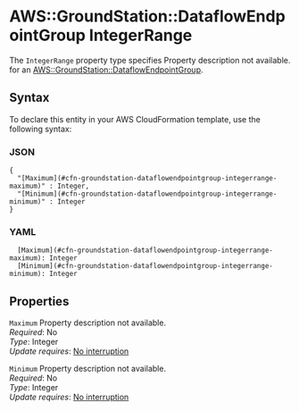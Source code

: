# AWS::GroundStation::DataflowEndpointGroup IntegerRange<a name="aws-properties-groundstation-dataflowendpointgroup-integerrange"></a>

<a name="aws-properties-groundstation-dataflowendpointgroup-integerrange-description"></a>The `IntegerRange` property type specifies Property description not available\. for an [AWS::GroundStation::DataflowEndpointGroup](aws-resource-groundstation-dataflowendpointgroup.md)\.

## Syntax<a name="aws-properties-groundstation-dataflowendpointgroup-integerrange-syntax"></a>

To declare this entity in your AWS CloudFormation template, use the following syntax:

### JSON<a name="aws-properties-groundstation-dataflowendpointgroup-integerrange-syntax.json"></a>

```
{
  "[Maximum](#cfn-groundstation-dataflowendpointgroup-integerrange-maximum)" : Integer,
  "[Minimum](#cfn-groundstation-dataflowendpointgroup-integerrange-minimum)" : Integer
}
```

### YAML<a name="aws-properties-groundstation-dataflowendpointgroup-integerrange-syntax.yaml"></a>

```
  [Maximum](#cfn-groundstation-dataflowendpointgroup-integerrange-maximum): Integer
  [Minimum](#cfn-groundstation-dataflowendpointgroup-integerrange-minimum): Integer
```

## Properties<a name="aws-properties-groundstation-dataflowendpointgroup-integerrange-properties"></a>

`Maximum`  <a name="cfn-groundstation-dataflowendpointgroup-integerrange-maximum"></a>
Property description not available\.  
*Required*: No  
*Type*: Integer  
*Update requires*: [No interruption](https://docs.aws.amazon.com/AWSCloudFormation/latest/UserGuide/using-cfn-updating-stacks-update-behaviors.html#update-no-interrupt)

`Minimum`  <a name="cfn-groundstation-dataflowendpointgroup-integerrange-minimum"></a>
Property description not available\.  
*Required*: No  
*Type*: Integer  
*Update requires*: [No interruption](https://docs.aws.amazon.com/AWSCloudFormation/latest/UserGuide/using-cfn-updating-stacks-update-behaviors.html#update-no-interrupt)